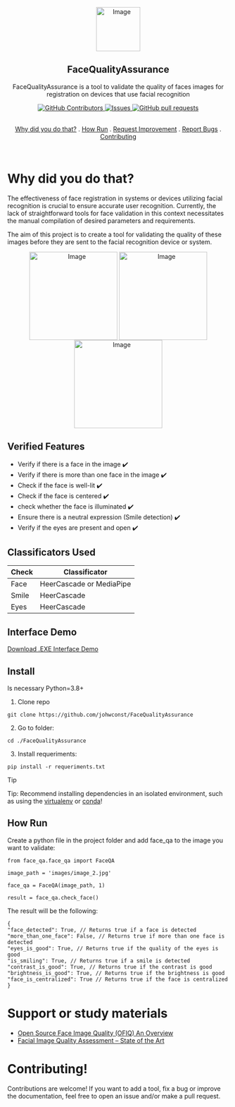 <p class="header" align="center">
 <img width="100px" src="https://i.imgur.com/DqtESPx.png" align="center" alt="Image" />
 <h2 align="center">FaceQualityAssurance</h2>
 <p align="center">FaceQualityAssurance is a tool to validate the quality of faces images for registration on devices that use facial recognition</p>
</p>
<p align="center">
  <a href="https://github.com/johwconst/FaceQualityAssurance/graphs/contributors">
    <img alt="GitHub Contributors" src="https://img.shields.io/github/contributors/johwconst/FaceQualityAssurance?color=0088ff" />
  </a>
  <a href="https://github.com/johwconst/FaceQualityAssurance/issues">
    <img alt="Issues" src="https://img.shields.io/github/issues/johwconst/FaceQualityAssurance?color=0088ff" />
  </a>
  <a href="https://github.com/johwconst/FaceQualityAssurance/pulls">
    <img alt="GitHub pull requests" src="https://img.shields.io/github/issues-pr/johwconst/FaceQualityAssurance?color=0088ff" />
  </a>
  <br />
  <br />
</p>
<p class="links" align="center">
  <a href="#why-did-you-do-that">Why did you do that?</a>
  .
  <a href="#how-run">How Run</a>
  .
  <a href="https://github.com/johwconst/FaceQualityAssurance/issues/new?template=feature.yaml"">Request Improvement</a>
  .
  <a href="https://github.com/johwconst/FaceQualityAssurance/new?template=feature.yaml">Report Bugs</a>
  .
  <a href="https://github.com/johwconst/FaceQualityAssurance/blob/main/CONTRIBUTING.md">Contributing</a>
</p>
 <br />

# Why did you do that?
The effectiveness of face registration in systems or devices utilizing facial recognition is crucial to ensure accurate user recognition. Currently, the lack of straightforward tools for face validation in this context necessitates the manual compilation of desired parameters and requirements.

The aim of this project is to create a tool for validating the quality of these images before they are sent to the facial recognition device or system.

<p class="header" align="center">
 <img width="200px" src="https://i.imgur.com/YmtxbCM.png" align="center" alt="Image" />
 <img width="200px" src="https://i.imgur.com/R3Uf1XU.png" align="center" alt="Image" />
 <img width="200px" src="https://i.imgur.com/MGwJRWX.png" align="center" alt="Image" />
</p>


## Verified Features
- Verify if there is a face in the image ✔️
- Verify if there is more than one face in the image ✔️
- Check if the face is well-lit ✔️
- Check if the face is centered ✔️
- check whether the face is illuminated ✔️
- Ensure there is a neutral expression (Smile detection) ✔️
- Verify if the eyes are present and open ✔️

## Classificators Used

Check | Classificator |
-- |-- |
Face | HeerCascade or MediaPipe
Smile | HeerCascade
Eyes | HeerCascade

## Interface Demo
<p>
<a href="https://github.com/johwconst/FaceQualityAssurance/releases/download/1.0.0/demo_interface.exe"">Download .EXE Interface Demo</a>
</p>

## Install

Is necessary Python=3.8+

1. Clone repo

```shell
git clone https://github.com/johwconst/FaceQualityAssurance
```
2. Go to folder:
```shell
cd ./FaceQualityAssurance
```

3. Install requeriments:
```shell
pip install -r requeriments.txt
```

> [!TIP]
> Tip: Recommend installing dependencies in an isolated environment, such as using the [virtualenv](https://virtualenv.pypa.io/en/latest/) or [conda](https://docs.conda.io/en/latest/)!


## How Run
Create a python file in the project folder and add face_qa to the image you want to validate: 

```shell
from face_qa.face_qa import FaceQA

image_path = 'images/image_2.jpg'

face_qa = FaceQA(image_path, 1)

result = face_qa.check_face()
```

The result will be the following:

```shell
{
"face_detected": True, // Returns true if a face is detected
"more_than_one_face": False, // Returns true if more than one face is detected
"eyes_is_good": True, // Returns true if the quality of the eyes is good
"is_smiling": True, // Returns true if a smile is detected
"contrast_is_good": True, // Returns true if the contrast is good
"brightness_is_good": True, // Returns true if the brightness is good
"face_is_centralized": True // Returns true if the face is centralized
}
```

# Support or study materials
- <a href="https://pages.nist.gov/ifpc/2022/presentations/2_IFPC2022_OFIQ_Overview_Stratmann.pdf">Open Source Face Image Quality (OFIQ)
An Overview</a>
- <a href="https://pages.nist.gov/ifpc/2022/presentations/3_2022-11-07_OFIQ_SOTA.pdf">Facial Image Quality Assessment – State of the Art </a>

# Contributing!
Contributions are welcome! If you want to add a tool, fix a bug or improve the documentation, feel free to open an issue and/or make a pull request.
